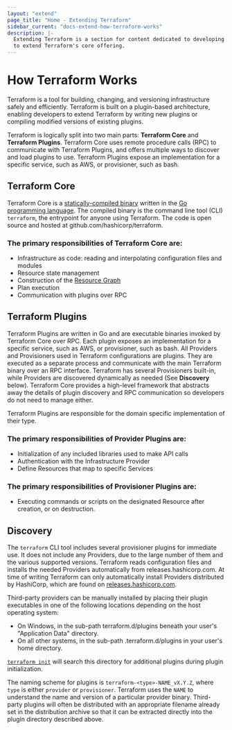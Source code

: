 ```yaml
---
layout: "extend"
page_title: "Home - Extending Terraform"
sidebar_current: "docs-extend-how-terraform-works"
description: |-
  Extending Terraform is a section for content dedicated to developing Plugins
  to extend Terraform's core offering.
---
```



# How Terraform Works 

Terraform is a tool for building, changing, and versioning infrastructure safely
and efficiently. Terraform is built on a plugin-based architecture, enabling
developers to extend Terraform by writing new plugins or compiling modified
versions of existing plugins.

Terraform is logically split into two main parts: **Terraform Core** and
**Terraform Plugins**. Terraform Core uses remote procedure calls (RPC) to
communicate with Terraform Plugins, and offers multiple ways to discover and
load plugins to use.  Terraform Plugins expose an implementation for a specific
service, such as AWS, or provisioner, such as bash.

## Terraform Core 

Terraform Core is a [statically-compiled binary][0] written in the [Go
programming language][1]. The compiled binary is the command line tool (CLI)
`terraform`, the entrypoint for anyone using Terraform. The code is open source
and hosted at github.com/hashicorp/terraform. 

### The primary responsibilities of Terraform Core are:

- Infrastructure as code: reading and interpolating configuration files and
modules 
- Resource state management 
- Construction of the [Resource Graph](/docs/internals/graph.html)
- Plan execution 
- Communication with plugins over RPC


## Terraform Plugins 

Terraform Plugins are written in Go and are executable binaries invoked by
Terraform Core over RPC. Each plugin exposes an implementation for a specific
service, such as AWS, or provisioner, such as bash. All Providers and
Provisioners used in Terraform configurations are plugins. They are executed as
a separate process and communicate with the main Terraform binary over an RPC
interface. Terraform has several Provisioners built-in, while Providers are
discovered dynamically as needed (See **Discovery** below). Terraform Core provides
a high-level framework that abstracts away the details of plugin discovery and
RPC communication so developers do not need to manage either.

Terraform Plugins are responsible for the domain specific implementation of
their type. 

### The primary responsibilities of Provider Plugins are:

- Initialization of any included libraries used to make API calls 
- Authentication with the Infrastructure Provider 
- Define Resources that map to specific Services

### The primary responsibilities of Provisioner Plugins are:

- Executing commands or scripts on the designated Resource after creation, or on
destruction. 

## Discovery 

The `terraform` CLI tool includes several provisioner plugins for immediate use.
It does not include any Providers, due to the large number of them and the
various supported versions. Terraform reads configuration files and installs the
needed Providers automatically from releases.hashicorp.com. At time of writing
Terraform can only automatically install Providers distributed by HashiCorp,
which are found on [releases.hashicorp.com][2].

Third-party providers can be manually installed by placing their plugin
executables in one of the following locations depending on the host operating
system:

- On Windows, in the sub-path terraform.d/plugins beneath your user's "Application
Data" directory. 
- On all other systems, in the sub-path .terraform.d/plugins in
your user's home directory.

[`terraform init`][3] will search
this directory for additional plugins during plugin initialization.

The naming scheme for plugins is `terraform-<type>-NAME_vX.Y.Z`, where `type` is
either `provider` or `provisioner`. Terraform uses the `NAME` to understand the
name and version of a particular provider binary. Third-party plugins will often
be distributed with an appropriate filename already set in the distribution
archive so that it can be extracted directly into the plugin directory described
above.

[0]: https://en.wikipedia.org/wiki/Static_build#Static_building
[1]: https://golang.org/
[2]: https://releases.hashicorp.com
[3]: https://www.terraform.io/docs/commands/init.html
